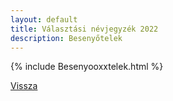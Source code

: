 ```yaml
---
layout: default
title: Választási névjegyzék 2022
description: Besenyőtelek
---
```


{% include Besenyooxxtelek.html %}

[Vissza](./)